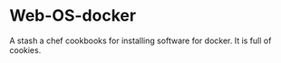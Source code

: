 # Web-OS-docker

A stash a chef cookbooks for installing software for docker. It is full of cookies.
